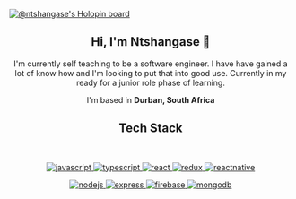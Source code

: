   [![@ntshangase's Holopin board](https://holopin.me/ntshangase)](https://holopin.io/@ntshangase)




<div align="center">
<h2> Hi, I'm Ntshangase 👋</h2>

I'm currently self teaching to be a software engineer. I have have gained a lot of know how and I'm looking to put that into good use. Currently in my ready for a junior role phase of learning.

I'm based in **Durban, South Africa**

</div>

<div align="center">

## Tech Stack
<br />
<p align="center">
  <a href="https://developer.mozilla.org/en-US/docs/Web/JavaScript" target="_blank"> 
    <img src="https://img.shields.io/badge/Javascript-F7DF1E.svg?style=for-the-badge&logo=javascript&logoColor=black"
      alt="javascript"/> 
  </a>
  <a href="https://www.typescriptlang.org/" target="_blank"> 
    <img src="https://img.shields.io/badge/typescript-3178C6.svg?style=for-the-badge&logo=typescript&logoColor=white"
      alt="typescript"/>
  </a>
  <a href="https://reactjs.org/" target="_blank"> 
    <img src="https://img.shields.io/badge/reactjs-61DAFB.svg?style=for-the-badge&logo=react&logoColor=black"
      alt="react"/> 
  <a href="https://redux.js.org" target="_blank"> 
    <img src="https://img.shields.io/badge/redux-764ABC.svg?style=for-the-badge&logo=redux&logoColor=white" alt="redux"/> 
  </a> 
      </a>
    <a href="https://reactnative.dev/" target="_blank"> 
    <img src="https://img.shields.io/badge/react_native-111827.svg?style=for-the-badge&logo=react&logoColor=61DAFB" alt="reactnative"/> 
  </a> 
</p>

<p align="center">
  <a href="https://nodejs.org" target="_blank"> 
    <img src="https://img.shields.io/badge/node.js-339933.svg?style=for-the-badge&logo=nodedotjs&logoColor=white"
      alt="nodejs"/> 
  </a>
  <a href="https://expressjs.com" target="_blank">
    <img src="https://img.shields.io/badge/express-000000.svg?style=for-the-badge&logo=express&logoColor=white"
      alt="express" />
  </a>
  <a href="https://firebase.google.com" target="_blank"> 
    <img src="https://img.shields.io/badge/Firebase-039BE5?style=for-the-badge&logo=Firebase&logoColor=yellow"
      alt="firebase"/> 
  </a>
  <a href="https://www.mongodb.com/" target="_blank"> 
    <img src="https://img.shields.io/badge/mongodb-47A248.svg?style=for-the-badge&logo=mongodb&logoColor=white"
      alt="mongodb"/> 
  </a> 
<!---
Ntshangase/Ntshangase is a ✨ special ✨ repository because its `README.md` (this file) appears on your GitHub profile.
You can click the Preview link to take a look at your changes.
--->

